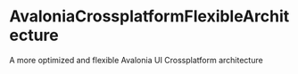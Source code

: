 # AvaloniaCrossplatformFlexibleArchitecture
A more optimized and flexible Avalonia UI Crossplatform architecture

